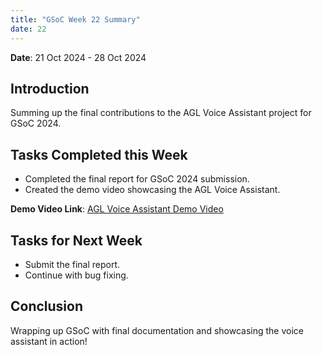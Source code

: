 ```yaml
---
title: "GSoC Week 22 Summary"
date: 22
---
```



<!-- # GSoC Week 08 Summary -->
**Date**: 21 Oct 2024 - 28 Oct 2024
## Introduction
Summing up the final contributions to the AGL Voice Assistant project for GSoC 2024.

## Tasks Completed this Week
- Completed the final report for GSoC 2024 submission.
- Created the demo video showcasing the AGL Voice Assistant.

**Demo Video Link**: [AGL Voice Assistant Demo Video](https://youtu.be/C7qqB4RV_3s)

## Tasks for Next Week
- Submit the final report.
- Continue with bug fixing.

## Conclusion
Wrapping up GSoC with final documentation and showcasing the voice assistant in action!
